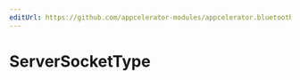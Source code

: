 ```yaml
---
editUrl: https://github.com/appcelerator-modules/appcelerator.bluetooth/edit/master/apidoc/Bluetooth.yml
---
```

# ServerSocketType

<TypeHeader/>

<ApiDocs/>
